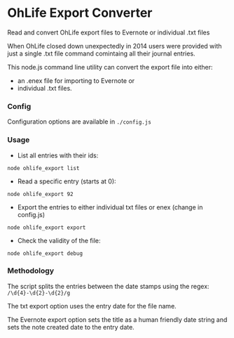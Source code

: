 # OhLife Export Converter

Read and convert OhLife export files to Evernote or individual .txt files

When OhLife closed down unexpectedly in 2014 users were provided with just a single .txt file command comintaing all their journal entries. 

This node.js command line utility can convert the export file into either:

- an .enex file for importing to Evernote or
- individual .txt files.

### Config

Configuration options are available in `./config.js`

### Usage

- List all entries with their ids:

`node ohlife_export list`

- Read a specific entry (starts at 0):

`node ohlife_export 92`

- Export the entries to either individual txt files or enex (change in config.js)

`node ohlife_export export`

- Check the validity of the file:

`node ohlife_export debug`


### Methodology

The script splits the entries between the date stamps using the regex: `/\d{4}-\d{2}-\d{2}/g`

The txt export option uses the entry date for the file name.

The Evernote export option sets the title as a human friendly date string and sets the note created date to the entry date.
